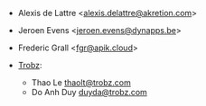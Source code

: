 - Alexis de Lattre \<<alexis.delattre@akretion.com>\>
- Jeroen Evens \<<jeroen.evens@dynapps.be>\>
- Frederic Grall \<<fgr@apik.cloud>>

- [Trobz](https://trobz.com):
  - Thao Le <thaolt@trobz.com>
  - Do Anh Duy <duyda@trobz.com>
